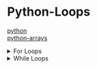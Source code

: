 
# Python-Loops
[python](python.md) </br>
[python-arrays](python-arrays.md)

<details> <summary>For Loops</summary>


## Looping through with ranges
```python
for x in range(start, stop, step):
    print(x)
```
- Example loop
- The 'else' keyword will trigger after the for loop is complete
```python
for x in range(4, 12, 2):
    print(x)
else:
    print("reached the max of the range")

```

## Looping Through Arrays
- Loop through the array using 'in' keyword
- Break with "break"
```python
fruits = ["apple", "banana", "cherry", "tomato", "grapes", "watermelon"]
for x in fruits:
  print(x)
  if x == "tomato":
    break
```

</summary> </details>


<details> <summary>While Loops</summary>

- While loops are most useful when the bounds of the loop are unknown or unpredictable
```python
i = 1
while i < 6:
  print(i)
  if i == 3:
    break
  i += 1 
```

## Continue keyword
- The continue keyword allows us to skip over part of the loop
- The example below will print every value between 1 and 6 except 3
```python
i = 0
while i < 6:
  i += 1
  if i == 3:
    continue
  print(i)
```

</summary> </details>

